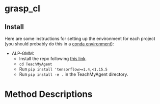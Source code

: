 # grasp_cl

## Install

Here are some instructions for setting up the environment for each project (you should probably do this in a [conda environment](https://conda.io/projects/conda/en/latest/user-guide/tasks/manage-environments.html)):

- ALP-GMM: 
    - Install the repo following [this link](https://github.com/flowersteam/TeachMyAgent).
    - `cd TeachMyAgent`
    - Run `pip install 'tensorflow>=1.4,<1.15.5`
    - Run `pip install -e .` in the TeachMyAgent directory.



# Method Descriptions


